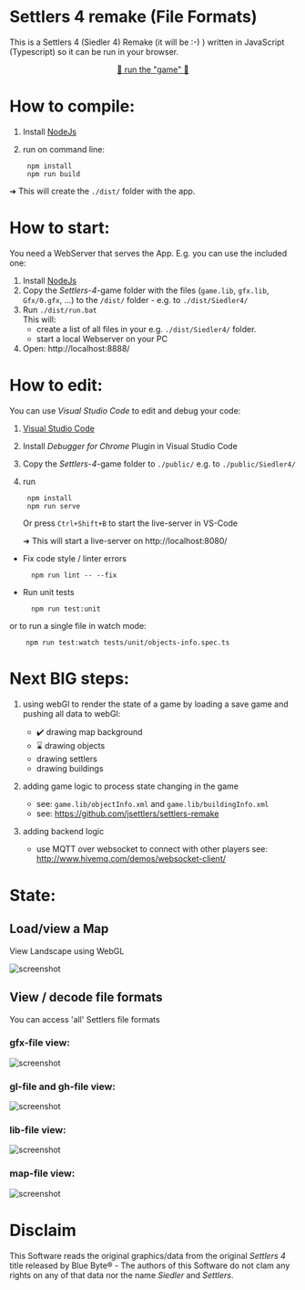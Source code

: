 # Settlers 4 remake (File Formats)
This is a Settlers 4 (Siedler 4) Remake (it will be :-) ) written in JavaScript (Typescript) so 
  it can be run in your browser.
  
<p style="text-align:center" align="center">
<a href="https://settlers.hmilch.net/">🎉 run the "game" 🎉</a>
</p>


# How to compile:
1. Install [NodeJs](https://nodejs.org/)
2. run on command line:

        npm install
        npm run build


➜ This will create the `./dist/` folder with the app.


# How to start:
You need a WebServer that serves the App. E.g. you can use the included one:
1. Install [NodeJs](https://nodejs.org/)
2. Copy the *Settlers-4*-game folder with the files (`game.lib`, `gfx.lib`, `Gfx/0.gfx`, ...) to the `/dist/` folder - e.g. to `./dist/Siedler4/`
3. Run `./dist/run.bat` \
   This will: 
   * create a list of all files in your e.g. `./dist/Siedler4/` folder.
   * start a local Webserver on your PC
4. Open: http://localhost:8888/


# How to edit:
You can use *Visual Studio Code* to edit and debug your code:
1. [Visual Studio Code](https://code.visualstudio.com/)
2. Install *Debugger for Chrome* Plugin in Visual Studio Code
3. Copy the *Settlers-4*-game folder to `./public/` e.g.  to `./public/Siedler4/`
4. run

        npm install
        npm run serve

    Or press `Ctrl+Shift+B` to start the live-server in VS-Code

    ➜ This will start a live-server on http://localhost:8080/


* Fix code style / linter errors

        npm run lint -- --fix


* Run unit tests

        npm run test:unit

or to run a single file in watch mode:

        npm run test:watch tests/unit/objects-info.spec.ts


# Next BIG steps:
1. using webGl to render the state of a game by loading a save game and pushing all data to webGl:
    - ✔️ drawing map background
    - ⌛ drawing objects
    - drawing settlers
    - drawing buildings

2. adding game logic to process state changing in the game
    - see: `game.lib/objectInfo.xml` and `game.lib/buildingInfo.xml`
    - see: https://github.com/jsettlers/settlers-remake


3. adding backend logic
     - use MQTT over websocket to connect with other players see: http://www.hivemq.com/demos/websocket-client/


# State:

## Load/view a Map

View Landscape using WebGL

![screenshot](docu/example-map-web-gl-2021_09.png)

## View / decode file formats
You can access 'all' Settlers file formats

### gfx-file view:
![screenshot](docu/example-gfx-view.png)

### gl-file and gh-file view:
![screenshot](docu/example-gx-view.png)

### lib-file view:
![screenshot](docu/example-lib-view.png)

### map-file view:
![screenshot](docu/example-map-view.png)


# Disclaim
This Software reads the original graphics/data from the original *Settlers 4* title released by Blue Byte® - The authors of this Software do not clam any rights on any of that data nor the name *Siedler* and *Settlers*.
